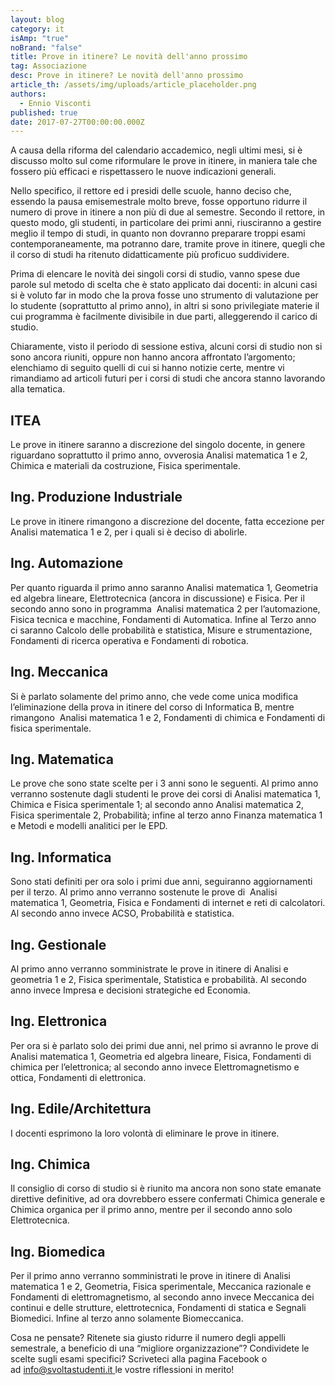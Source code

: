 ```yaml
---
layout: blog
category: it
isAmp: "true"
noBrand: "false"
title: Prove in itinere? Le novità dell'anno prossimo
tag: Associazione
desc: Prove in itinere? Le novità dell'anno prossimo
article_th: /assets/img/uploads/article_placeholder.png
authors:
  - Ennio Visconti
published: true
date: 2017-07-27T00:00:00.000Z
---
```

A causa della riforma del calendario accademico, negli ultimi mesi, si è discusso molto sul come riformulare le prove in itinere, in maniera tale che fossero più efficaci e rispettassero le nuove indicazioni generali.

Nello specifico, il rettore ed i presidi delle scuole, hanno deciso che, essendo la pausa emisemestrale molto breve, fosse opportuno ridurre il numero di prove in itinere a non più di due al semestre. Secondo il rettore, in questo modo, gli studenti, in particolare dei primi anni, riusciranno a gestire meglio il tempo di studi, in quanto non dovranno preparare troppi esami contemporaneamente, ma potranno dare, tramite prove in itinere, quegli che il corso di studi ha ritenuto didatticamente più proficuo suddividere.

Prima di elencare le novità dei singoli corsi di studio, vanno spese due parole sul metodo di scelta che è stato applicato dai docenti: in alcuni casi si è voluto far in modo che la prova fosse uno strumento di valutazione per lo studente (soprattutto al primo anno), in altri si sono privilegiate materie il cui programma è facilmente divisibile in due parti, alleggerendo il carico di studio.

Chiaramente, visto il periodo di sessione estiva, alcuni corsi di studio non si sono ancora riuniti, oppure non hanno ancora affrontato l’argomento; elenchiamo di seguito quelli di cui si hanno notizie certe, mentre vi rimandiamo ad articoli futuri per i corsi di studi che ancora stanno lavorando alla tematica.

## ITEA

Le prove in itinere saranno a discrezione del singolo docente, in genere riguardano soprattutto il primo anno, ovverosia Analisi matematica 1 e 2, Chimica e materiali da costruzione, Fisica sperimentale.

## Ing. Produzione Industriale

Le prove in itinere rimangono a discrezione del docente, fatta eccezione per Analisi matematica 1 e 2, per i quali si è deciso di abolirle.

## Ing. Automazione

Per quanto riguarda il primo anno saranno Analisi matematica 1, Geometria ed algebra lineare, Elettrotecnica (ancora in discussione) e Fisica. Per il secondo anno sono in programma  Analisi matematica 2 per l’automazione, Fisica tecnica e macchine, Fondamenti di Automatica. Infine al Terzo anno ci saranno Calcolo delle probabilità e statistica, Misure e strumentazione, Fondamenti di ricerca operativa e Fondamenti di robotica.

## Ing. Meccanica

Si è parlato solamente del primo anno, che vede come unica modifica l’eliminazione della prova in itinere del corso di Informatica B, mentre rimangono  Analisi matematica 1 e 2, Fondamenti di chimica e Fondamenti di fisica sperimentale.

## Ing. Matematica

Le prove che sono state scelte per i 3 anni sono le seguenti. Al primo anno verranno sostenute dagli studenti le prove dei corsi di Analisi matematica 1, Chimica e Fisica sperimentale 1; al secondo anno Analisi matematica 2, Fisica sperimentale 2, Probabilità; infine al terzo anno Finanza matematica 1 e Metodi e modelli analitici per le EPD.

## Ing. Informatica

Sono stati definiti per ora solo i primi due anni, seguiranno aggiornamenti per il terzo. Al primo anno verranno sostenute le prove di  Analisi matematica 1, Geometria, Fisica e Fondamenti di internet e reti di calcolatori. Al secondo anno invece ACSO, Probabilità e statistica.

## Ing. Gestionale

Al primo anno verranno somministrate le prove in itinere di Analisi e geometria 1 e 2, Fisica sperimentale, Statistica e probabilità. Al secondo anno invece Impresa e decisioni strategiche ed Economia.

## Ing. Elettronica

Per ora si è parlato solo dei primi due anni, nel primo si avranno le prove di Analisi matematica 1, Geometria ed algebra lineare, Fisica, Fondamenti di chimica per l’elettronica; al secondo anno invece Elettromagnetismo e ottica, Fondamenti di elettronica.

## Ing. Edile/Architettura

I docenti esprimono la loro volontà di eliminare le prove in itinere.

## Ing. Chimica

Il consiglio di corso di studio si è riunito ma ancora non sono state emanate direttive definitive, ad ora dovrebbero essere confermati Chimica generale e Chimica organica per il primo anno, mentre per il secondo anno solo Elettrotecnica.

## Ing. Biomedica

Per il primo anno verranno somministrati le prove in itinere di Analisi matematica 1 e 2, Geometria, Fisica sperimentale, Meccanica razionale e Fondamenti di elettromagnetismo, al secondo anno invece Meccanica dei continui e delle strutture, elettrotecnica, Fondamenti di statica e Segnali Biomedici. Infine al terzo anno solamente Biomeccanica.

Cosa ne pensate? Ritenete sia giusto ridurre il numero degli appelli semestrale, a beneficio di una “migliore organizzazione”? Condividete le scelte sugli esami specifici? Scriveteci alla pagina Facebook o ad [info@svoltastudenti.it ](mailto:info@svoltastudenti.it)le vostre riflessioni in merito!